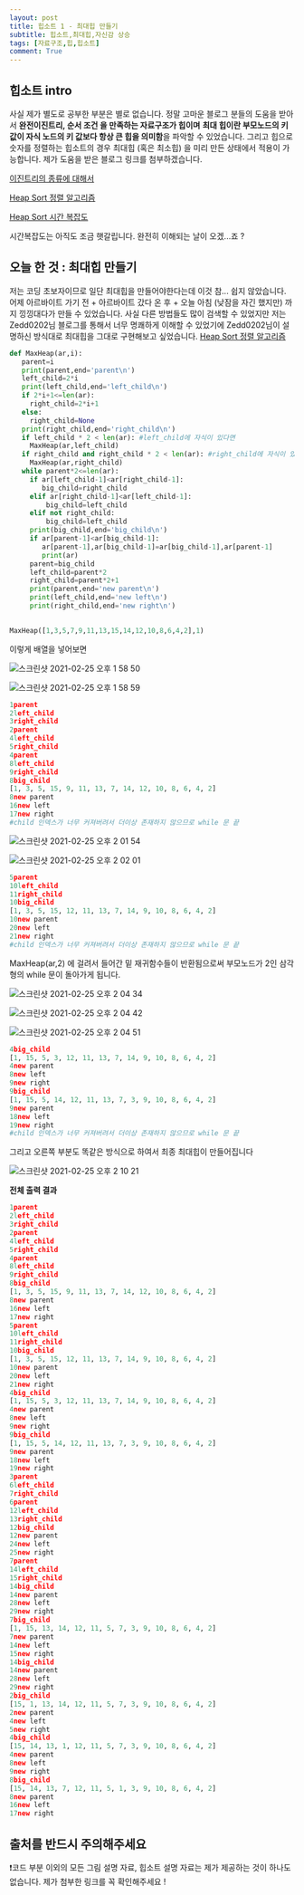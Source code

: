 ```yaml
---
layout: post
title: 힙소트 1 - 최대힙 만들기 
subtitle: 힙소트,최대힙,자신감 상승
tags: [자료구조,힙,힙소트]
comment: True
---
```


## 힙소트 intro

사실 제가 별도로 공부한 부분은 별로 없습니다. 정말 고마운 블로그 분들의 도움을 받아서  **완전이진트리, 순서 조건 을 만족하는 자료구조가 힙이며** **최대 힙이란 부모노드의 키 값이 자식 노드의 키 값보다 항상 큰 힙을 의미함**을 파악할 수 있었습니다. 그리고 힙으로 숫자를 정렬하는 힙소트의 경우 최대힙 (혹은 최소힙) 을 미리 만든 상태에서 적용이 가능합니다. 제가 도움을 받은 블로그 링크를 첨부하겠습니다. 

[이진트리의 종류에 대해서](https://ddmix.blogspot.com/2016/03/binary-tree-errata.html)

[Heap Sort 정렬 알고리즘](https://zeddios.tistory.com/56)

[Heap Sort 시간 복잡도](https://cjh5414.github.io/heap-sort/)

시간복잡도는 아직도 조금 햇갈립니다. 완전히 이해되는 날이 오겠...죠 ? 

## 오늘 한 것 : 최대힙 만들기 

저는 코딩 초보자이므로 일단 최대힙을 만들어야한다는데 이것 참... 쉽지 않았습니다. 어제 아르바이트 가기 전 + 아르바이트 갔다 온 후 + 오늘 아침 (낮잠을 자긴 했지만) 까지 낑낑대다가 만들 수 있었습니다. 사실 다른 방법들도 많이 검색할 수 있었지만 저는 Zedd0202님 블로그를 통해서 너무 명쾌하게 이해할 수 있었기에 Zedd0202님이 설명하신 방식대로 최대힙을 그대로 구현해보고 싶었습니다. [Heap Sort 정렬 알고리즘](https://zeddios.tistory.com/56)

```python
def MaxHeap(ar,i):
   parent=i
   print(parent,end='parent\n')
   left_child=2*i
   print(left_child,end='left_child\n')
   if 2*i+1<=len(ar):
     right_child=2*i+1
   else:
     right_child=None 
   print(right_child,end='right_child\n')
   if left_child * 2 < len(ar): #left_child에 자식이 있다면
     MaxHeap(ar,left_child)
   if right_child and right_child * 2 < len(ar): #right_child에 자식이 있다면
     MaxHeap(ar,right_child) 
   while parent*2<=len(ar):
     if ar[left_child-1]<ar[right_child-1]:
        big_child=right_child
     elif ar[right_child-1]<ar[left_child-1]:
         big_child=left_child
     elif not right_child:
         big_child=left_child
     print(big_child,end='big_child\n')
     if ar[parent-1]<ar[big_child-1]:
        ar[parent-1],ar[big_child-1]=ar[big_child-1],ar[parent-1]
        print(ar)
     parent=big_child
     left_child=parent*2
     right_child=parent*2+1
     print(parent,end='new parent\n')
     print(left_child,end='new left\n')
     print(right_child,end='new right\n')
        
```

```python
MaxHeap([1,3,5,7,9,11,13,15,14,12,10,8,6,4,2],1)
```

이렇게 배열을 넣어보면 

![스크린샷 2021-02-25 오후 1 58 50](https://user-images.githubusercontent.com/67775336/109105639-b2d14100-7771-11eb-830a-7c68191c22bb.png)

![스크린샷 2021-02-25 오후 1 58 59](https://user-images.githubusercontent.com/67775336/109105662-bbc21280-7771-11eb-8f19-796332eccf6a.png)

```python
1parent
2left_child
3right_child
2parent
4left_child
5right_child
4parent
8left_child
9right_child
8big_child
[1, 3, 5, 15, 9, 11, 13, 7, 14, 12, 10, 8, 6, 4, 2]
8new parent
16new left
17new right 
#child 인덱스가 너무 커져버려서 더이상 존재하지 않으므로 while 문 끝
```

![스크린샷 2021-02-25 오후 2 01 54](https://user-images.githubusercontent.com/67775336/109105856-1196ba80-7772-11eb-8e79-83c80dfab3dc.png)

![스크린샷 2021-02-25 오후 2 02 01](https://user-images.githubusercontent.com/67775336/109105882-1a878c00-7772-11eb-800b-d1a9d7be9815.png)

```python
5parent
10left_child
11right_child
10big_child
[1, 3, 5, 15, 12, 11, 13, 7, 14, 9, 10, 8, 6, 4, 2]
10new parent
20new left
21new right
#child 인덱스가 너무 커져버려서 더이상 존재하지 않으므로 while 문 끝
```

MaxHeap(ar,2) 에 걸려서 들어간 밑 재귀함수들이 반환됨으로써 부모노드가 2인 삼각형의 while 문이 돌아가게 됩니다. 



![스크린샷 2021-02-25 오후 2 04 34](https://user-images.githubusercontent.com/67775336/109106094-78b46f00-7772-11eb-96a6-cefde7b17c19.png)

![스크린샷 2021-02-25 오후 2 04 42](https://user-images.githubusercontent.com/67775336/109106166-97b30100-7772-11eb-93bd-3251bbd1c040.png)

![스크린샷 2021-02-25 오후 2 04 51](https://user-images.githubusercontent.com/67775336/109106106-81a54080-7772-11eb-9f48-e6490ebb30e5.png)

```python
4big_child
[1, 15, 5, 3, 12, 11, 13, 7, 14, 9, 10, 8, 6, 4, 2]
4new parent
8new left
9new right
9big_child
[1, 15, 5, 14, 12, 11, 13, 7, 3, 9, 10, 8, 6, 4, 2]
9new parent
18new left
19new right
#child 인덱스가 너무 커져버려서 더이상 존재하지 않으므로 while 문 끝
```

그리고 오른쪽 부분도 똑같은 방식으로 하여서 최종 최대힙이 만들어집니다

![스크린샷 2021-02-25 오후 2 10 21](https://user-images.githubusercontent.com/67775336/109106516-43f4e780-7773-11eb-86de-5911f5033b22.png)

**전체 출력 결과** 

```python
1parent
2left_child
3right_child
2parent
4left_child
5right_child
4parent
8left_child
9right_child
8big_child
[1, 3, 5, 15, 9, 11, 13, 7, 14, 12, 10, 8, 6, 4, 2]
8new parent
16new left
17new right
5parent
10left_child
11right_child
10big_child
[1, 3, 5, 15, 12, 11, 13, 7, 14, 9, 10, 8, 6, 4, 2]
10new parent
20new left
21new right
4big_child
[1, 15, 5, 3, 12, 11, 13, 7, 14, 9, 10, 8, 6, 4, 2]
4new parent
8new left
9new right
9big_child
[1, 15, 5, 14, 12, 11, 13, 7, 3, 9, 10, 8, 6, 4, 2]
9new parent
18new left
19new right
3parent
6left_child
7right_child
6parent
12left_child
13right_child
12big_child
12new parent
24new left
25new right
7parent
14left_child
15right_child
14big_child
14new parent
28new left
29new right
7big_child
[1, 15, 13, 14, 12, 11, 5, 7, 3, 9, 10, 8, 6, 4, 2]
7new parent
14new left
15new right
14big_child
14new parent
28new left
29new right
2big_child
[15, 1, 13, 14, 12, 11, 5, 7, 3, 9, 10, 8, 6, 4, 2]
2new parent
4new left
5new right
4big_child
[15, 14, 13, 1, 12, 11, 5, 7, 3, 9, 10, 8, 6, 4, 2]
4new parent
8new left
9new right
8big_child
[15, 14, 13, 7, 12, 11, 5, 1, 3, 9, 10, 8, 6, 4, 2]
8new parent
16new left
17new right
```



## 출처를 반드시 주의해주세요

❗️코드 부분 이외의 모든 그림 설명 자료, 힙소트 설명 자료는 제가 제공하는 것이 하나도 없습니다. 제가 첨부한 링크를 꼭 확인해주세요 ! 

